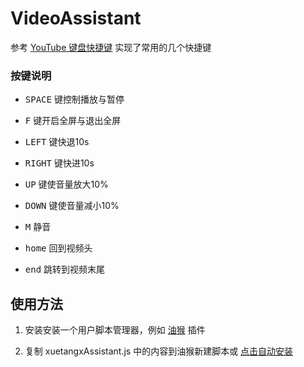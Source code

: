 # VideoAssistant

参考 [YouTube 键盘快捷键](<https://support.google.com/youtube/answer/7631406?hl=zh-Hans>) 实现了常用的几个快捷键

### 按键说明

- <kbd>SPACE</kbd> 键控制播放与暂停    

- <kbd>F</kbd> 键开启全屏与退出全屏   

- <kbd>LEFT</kbd> 键快退10s   

- <kbd>RIGHT</kbd> 键快进10s   

- <kbd>UP</kbd> 键使音量放大10%   

- <kbd>DOWN</kbd> 键使音量减小10%

- <kbd>M</kbd> 静音

- <kbd>home</kbd> 回到视频头

- <kbd>end</kbd> 跳转到视频末尾

  

## 使用方法

1. 安装安装一个用户脚本管理器，例如 [油猴](<https://chrome.google.com/webstore/detail/tampermonkey/dhdgffkkebhmkfjojejmpbldmpobfkfo?utm_source=chrome-ntp-icon>) 插件

2. 复制 xuetangxAssistant.js 中的内容到油猴新建脚本或 [点击自动安装](https://greasyfork.org/scripts/381103-%E8%A7%86%E9%A2%91%E5%8A%A9%E6%89%8B/code/%E8%A7%86%E9%A2%91%E5%8A%A9%E6%89%8B.user.js)

   

   